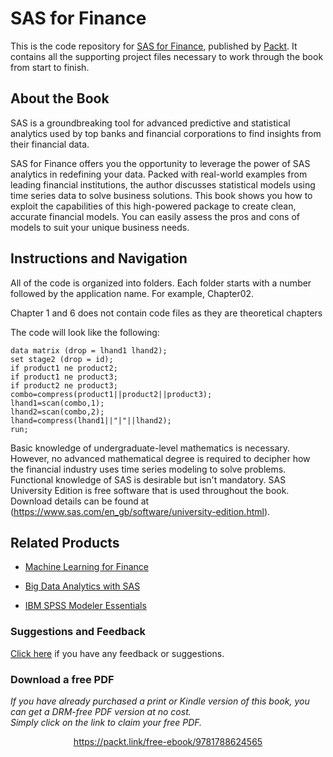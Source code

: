 # SAS for Finance
This is the code repository for [SAS for Finance](https://www.packtpub.com/big-data-and-business-intelligence/sas-finance?utm_source=github&utm_medium=repository&utm_campaign=9781788624565), published by [Packt](https://www.packtpub.com/?utm_source=github). It contains all the supporting project files necessary to work through the book from start to finish.
## About the Book
SAS is a groundbreaking tool for advanced predictive and statistical analytics used by top banks and financial corporations to find insights from their financial data.

SAS for Finance offers you the opportunity to leverage the power of SAS analytics in redefining your data. Packed with real-world examples from leading financial institutions, the author discusses statistical models using time series data to solve business solutions. This book shows you how to exploit the capabilities of this high-powered package to create clean, accurate financial models. You can easily assess the pros and cons of models to suit your unique business needs.
## Instructions and Navigation
All of the code is organized into folders. Each folder starts with a number followed by the application name. For example, Chapter02.

Chapter 1 and 6 does not contain code files as they are theoretical chapters

The code will look like the following:
```
data matrix (drop = lhand1 lhand2);
set stage2 (drop = id);
if product1 ne product2;
if product1 ne product3;
if product2 ne product3;
combo=compress(product1||product2||product3);
lhand1=scan(combo,1);
lhand2=scan(combo,2);
lhand=compress(lhand1||"|"||lhand2);
run;
```

Basic knowledge of undergraduate-level mathematics is necessary. However, no advanced mathematical degree is required to decipher how the financial industry uses time series modeling to solve problems. Functional knowledge of SAS is desirable but isn't mandatory.
SAS University Edition is free software that is used throughout the book. Download details can be found at (https://www.sas.com/en_gb/software/university-edition.html).

## Related Products
* [Machine Learning for Finance](https://www.packtpub.com/big-data-and-business-intelligence/machine-learning-finance?utm_source=github&utm_medium=repository&utm_campaign=9781789136364)

* [Big Data Analytics with SAS](https://www.packtpub.com/big-data-and-business-intelligence/big-data-analytics-sas?utm_source=github&utm_medium=repository&utm_campaign=9781788290906)

* [IBM SPSS Modeler Essentials](https://www.packtpub.com/big-data-and-business-intelligence/ibm-spss-modeler-essentials?utm_source=github&utm_medium=repository&utm_campaign=9781788291118)

### Suggestions and Feedback
[Click here](https://docs.google.com/forms/d/e/1FAIpQLSe5qwunkGf6PUvzPirPDtuy1Du5Rlzew23UBp2S-P3wB-GcwQ/viewform) if you have any feedback or suggestions.
### Download a free PDF

 <i>If you have already purchased a print or Kindle version of this book, you can get a DRM-free PDF version at no cost.<br>Simply click on the link to claim your free PDF.</i>
<p align="center"> <a href="https://packt.link/free-ebook/9781788624565">https://packt.link/free-ebook/9781788624565 </a> </p>